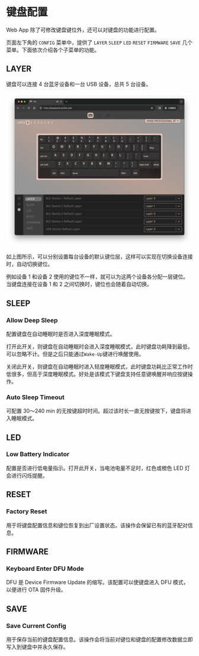 # 键盘配置

Web App 除了可修改键盘键位外，还可以对键盘的功能进行配置。

页面左下角的 `CONFIG` 菜单中，提供了 `LAYER` `SLEEP` `LED` `RESET` `FIRMWARE` `SAVE` 几个菜单。下面依次介绍各个子菜单的功能。
## LAYER
键盘可以连接 4 台蓝牙设备和一台 USB 设备，总共 5 台设备。

![配置设备默认键位层](../images/keymap/default_layer.png)

如上图所示，可以分别设置每台设备的默认键位层，这样可以实现在切换设备连接时，自动切换键位。

例如设备 1 和设备 2 使用的键位不一样，就可以为这两个设备各分配一层键位。当键盘连接在设备 1 和 2 之间切换时，键位也会随着自动切换。

## SLEEP
### Allow Deep Sleep
配置键盘在自动睡眠时是否进入深度睡眠模式。

打开此开关，则键盘在自动睡眠时会进入深度睡眠模式，此时键盘功耗降到最低，可以忽略不计。但是之后只能通过`Wake-Up`键进行唤醒使用。

关闭此开关，则键盘在自动睡眠时进入轻度睡眠模式，此时键盘功耗比正常工作时低很多，但高于深度睡眠模式。好处是该模式下键盘支持任意键唤醒并响应按键操作。
### Auto Sleep Timeout
可配置 30～240 min 的无按键超时时间。超过该时长一直无按键按下，键盘将进入睡眠模式。

## LED
### Low Battery Indicator
配置是否进行低电量指示。打开此开关，当电池电量不足时，红色或橙色 LED 灯会进行闪烁提醒。

## RESET
### Factory Reset
用于将键盘配置信息和键位恢复到出厂设置状态。该操作会保留已有的蓝牙配对信息。

## FIRMWARE
### Keyboard Enter DFU Mode
DFU 是 Device Firmware Update 的缩写。该配置可以使键盘进入 DFU 模式，以便进行 OTA 固件升级。

## SAVE
### Save Current Config
用于保存当前的键盘配置信息。该操作会将当前对键位和键盘的配置修改数据立即写入到键盘中并永久保存。
